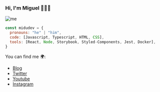 ### Hi, I'm Miguel 👋👨‍💻

![me](https://user-images.githubusercontent.com/1561955/87819803-25d61900-c86d-11ea-8a30-7f969c953303.png)

```js
const midudev = {
  pronouns: "he" | "him",
  code: [Javascript, Typescript, HTML, CSS],
  tools: [React, Node, Storybook, Styled-Components, Jest, Docker],
}
```

You can find me 🌍:
- [Blog](https://midu.dev)
- [Twitter](https://twitter.com/midudev)
- [Youtube](https://youtube.com/midudev)
- [Instagram](https://instagram.com/midu.dev)

<!--
**midudev/midudev** is a ✨ _special_ ✨ repository because its `README.md` (this file) appears on your GitHub profile.

Here are some ideas to get you started:

- 🔭 I’m currently working on ...
- 🌱 I’m currently learning ...
- 👯 I’m looking to collaborate on ...
- 🤔 I’m looking for help with ...
- 💬 Ask me about ...
- 📫 How to reach me: ...
- 😄 Pronouns: ...
- ⚡ Fun fact: ...
-->
